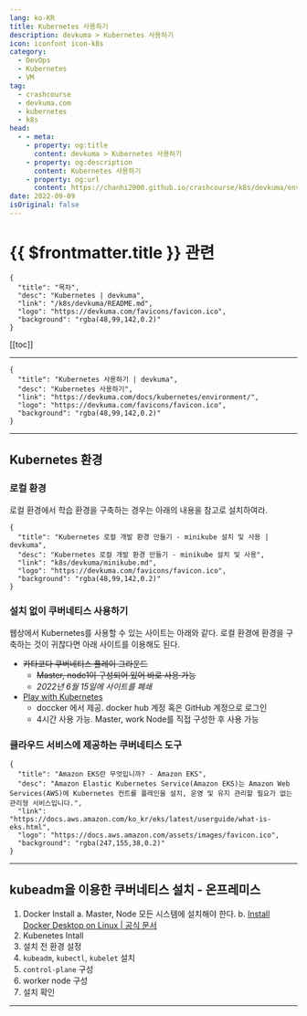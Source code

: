 ```yaml
---
lang: ko-KR
title: Kubernetes 사용하기
description: devkuma > Kubernetes 사용하기
icon: iconfont icon-k8s
category: 
  - DevOps
  - Kubernetes
  - VM
tag: 
  - crashcourse
  - devkuma.com
  - kubernetes
  - k8s
head:
  - - meta:
    - property: og:title
      content: devkuma > Kubernetes 사용하기
    - property: og:description
      content: Kubernetes 사용하기
    - property: og:url
      content: https://chanhi2000.github.io/crashcourse/k8s/devkuma/environment.html
date: 2022-09-09
isOriginal: false
---
```


# {{ $frontmatter.title }} 관련

```component VPCard
{
  "title": "목차",
  "desc": "Kubernetes | devkuma",
  "link": "/k8s/devkuma/README.md",
  "logo": "https://devkuma.com/favicons/favicon.ico",
  "background": "rgba(48,99,142,0.2)"
}
```

[[toc]]

---

```component VPCard
{
  "title": "Kubernetes 사용하기 | devkuma", 
  "desc": "Kubernetes 사용하기", 
  "link": "https://devkuma.com/docs/kubernetes/environment/", 
  "logo": "https://devkuma.com/favicons/favicon.ico",
  "background": "rgba(48,99,142,0.2)"
}
```

---

## Kubernetes 환경
  
### 로컬 환경

로컬 환경에서 학습 환경을 구축하는 경우는 아래의 내용을 참고로 설치하여라.

```component VPCard
{
  "title": "Kubernetes 로컬 개발 환경 만들기 - minikube 설치 및 사용 | devkuma",
  "desc": "Kubernetes 로컬 개발 환경 만들기 - minikube 설치 및 사용",
  "link": "k8s/devkuma/minikube.md",
  "logo": "https://devkuma.com/favicons/favicon.ico",
  "background": "rgba(48,99,142,0.2)"
}
```

### 설치 없이 쿠버네티스 사용하기

웹상에서 Kubernetes를 사용할 수 있는 사이트는 아래와 같다. 로컬 환경에 환경을 구축하는 것이 귀찮다면 아래 사이트를 이용해도 된다.

- ~~카타코다 쿠버네티스 플레이 그라운드~~
  - ~~Master, node1이 구성되어 있어 바로 사용 가능~~
  - *2022년 6월 15일에 사이트를 폐쇄*
- [<FontIcon icon="fas fa-globe"/>Play with Kubernetes](https://labs.play-with-k8s.com/)
  - doccker 에서 제공. docker hub 계정 혹은 GitHub 계정으로 로그인
  - 4시간 사용 가능. Master, work Node를 직접 구성한 후 사용 가능

### 클라우드 서비스에 제공하는 쿠버네티스 도구

<SiteInfo
  name="Google Kubernetes Engine (GKE) | Google Cloud"
  desc="GKE is the industry's first fully managed Kubernetes service with full Kubernetes API, 4-way autoscaling, release channels, and multi-cluster support."
  url="https://cloud.google.com/kubernetes-engine"
  logo="https://www.gstatic.com/devrel-devsite/prod/v0d244f667a3683225cca86d0ecf9b9b81b1e734e55a030bdcd3f3094b835c987/cloud/images/favicons/onecloud/favicon.ico"
  preview="https://cloud.google.com/_static/cloud/images/social-icon-google-cloud-1200-630.png"/>

```component VPCard
{
  "title": "Amazon EKS란 무엇입니까? - Amazon EKS",
  "desc": "Amazon Elastic Kubernetes Service(Amazon EKS)는 Amazon Web Services(AWS)에 Kubernetes 컨트롤 플레인을 설치, 운영 및 유지 관리할 필요가 없는 관리형 서비스입니다.",
  "link": "https://docs.aws.amazon.com/ko_kr/eks/latest/userguide/what-is-eks.html",
  "logo": "https://docs.aws.amazon.com/assets/images/favicon.ico",
  "background": "rgba(247,155,38,0.2)"
}
```

<SiteInfo
  name="Azure Kubernetes Service (AKS) documentation"
  desc="AKS allows you to quickly deploy a production ready Kubernetes cluster in Azure. Learn how to use AKS with these quickstarts, tutorials, and samples."
  url="https://learn.microsoft.com/en-us/azure/aks/"
  logo="https://learn.microsoft.com/favicon.ico"
  preview="https://learn.microsoft.com/en-us/media/open-graph-image.png"/>

---

## kubeadm을 이용한 쿠버네티스 설치 - 온프레미스

1. Docker Install
  a. Master, Node 모든 시스템에 설치해야 한다.
  b. [Install Docker Desktop on Linux | 공식 문서](https://docs.docker.com/desktop/install/linux-install/)
2. Kubenetes Intall
3. 설치 전 환경 설정
4. `kubeadm`, `kubectl`, `kubelet` 설치
5. `control-plane` 구성
6. worker node 구성
7. 설치 확인

---
